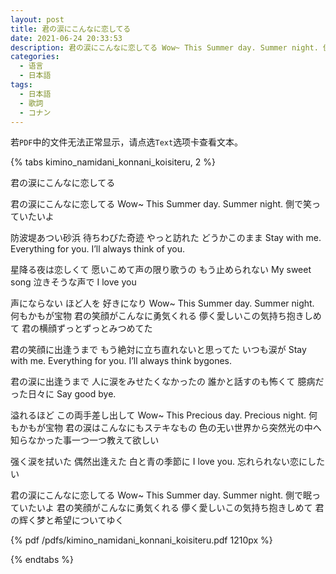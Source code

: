 ```yaml
---
layout: post
title: 君の涙にこんなに恋してる
date: 2021-06-24 20:33:53
description: 君の涙にこんなに恋してる Wow~ This Summer day. Summer night. 側で笑っていたいよ
categories: 
  - 语言
  - 日本語
tags: 
  - 日本語
  - 歌詞
  - コナン
---
```


若`PDF`中的文件无法正常显示，请点选`Text`选项卡查看文本。

{% tabs kimino_namidani_konnani_koisiteru, 2 %}
<!-- tab Text @font -->
君の涙にこんなに恋してる

君の涙にこんなに恋してる
Wow~ This Summer day. Summer night.
側で笑っていたいよ

防波堤あつい砂浜
待ちわびた奇迹 やっと訪れた
どうかこのまま Stay with me.
Everything for you. I’ll always think of you.

星降る夜は恋しくて
愿いこめて声の限り歌うの
もう止められない My sweet song
泣きそうな声で I love you

声にならない ほど人を 好きになり
Wow~ This Summer day. Summer night.
何もかもが宝物
君の笑顔がこんなに勇気くれる
儚く愛しいこの気持ち抱きしめて
君の横顔ずっとずっとみつめてた

君の笑顔に出逢うまで
もう絶対に立ち直れないと思ってた
いつも涙が Stay with me.
Everything for you. I’ll always think bygones.

君の涙に出逢うまで
人に涙をみせたくなかったの
誰かと話すのも怖くて
臆病だった日々に Say good bye.

溢れるほど この両手差し出して
Wow~ This Precious day. Precious night.
何もかもが宝物
君の涙はこんなにもステキなもの
色の无い世界から突然光の中へ
知らなかった事一つ一つ教えて欲しい

强く涙を拭いた
偶然出逢えた
白と青の季節に
I love you.
忘れられない恋にしたい

君の涙にこんなに恋してる
Wow~ This Summer day. Summer night.
側で眠っていたいよ
君の笑顔がこんなに勇気くれる
儚く愛しいこの気持ち抱きしめて
君の辉く梦と希望についてゆく


<!-- endtab -->

<!-- tab PDF @file-pdf -->
{% pdf /pdfs/kimino_namidani_konnani_koisiteru.pdf 1210px %}
<!-- endtab -->

{% endtabs %}


